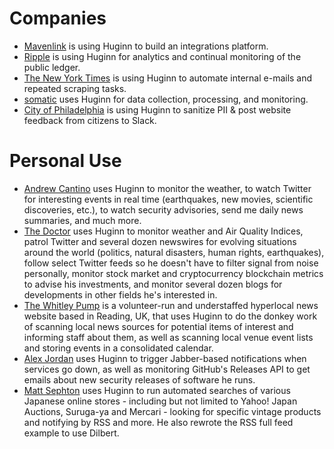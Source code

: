 # Companies

- [Mavenlink](https://www.mavenlink.com) is using Huginn to build an integrations platform.
- [Ripple](https://ripple.com/) is using Huginn for analytics and continual monitoring of the public ledger.
- [The New York Times](https://github.com/newsdev/) is using Huginn to automate internal e-mails and repeated scraping tasks.
- [somatic](https://somatic.io/) uses Huginn for data collection, processing, and monitoring.
- [City of Philadelphia](https://github.com/CityOfPhiladelphia) is using Huginn to sanitize PII & post website feedback from citizens to Slack.

# Personal Use

- [Andrew Cantino](http://andrewcantino.com) uses Huginn to monitor the weather, to watch Twitter for interesting events in real time (earthquakes, new movies, scientific discoveries, etc.), to watch security advisories, send me daily news summaries, and much more.
- [The Doctor](http://drwho.virtadpt.net/) uses Huginn to monitor weather and Air Quality Indices, patrol Twitter and several dozen newswires for evolving situations around the world (politics, natural disasters, human rights, earthquakes), follow select Twitter feeds so he doesn't have to filter signal from noise personally, monitor stock market and cryptocurrency blockchain metrics to advise his investments, and monitor several dozen blogs for developments in other fields he's interested in.
- [The Whitley Pump](http://whitleypump.uk) is a volunteer-run and understaffed hyperlocal news website based in Reading, UK, that uses Huginn to do the donkey work of scanning local news sources for potential items of interest and informing staff about them, as well as scanning local venue event lists and storing events in a consolidated calendar.
- [Alex Jordan](https://strugee.net) uses Huginn to trigger Jabber-based notifications when services go down, as well as monitoring GitHub's Releases API to get emails about new security releases of software he runs.
- [Matt Sephton](https://blog.gingerbeardman.com) uses Huginn to run automated searches of various Japanese online stores - including but not limited to Yahoo! Japan Auctions, Suruga-ya and Mercari - looking for specific vintage products and notifying by RSS and more. He also rewrote the RSS full feed example to use Dilbert.
